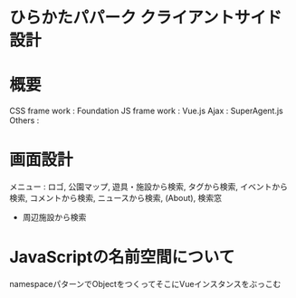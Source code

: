 # ひらかたパパーク クライアントサイド 設計

# 概要
CSS frame work : Foundation
JS frame work : Vue.js
Ajax : SuperAgent.js
Others : 

# 画面設計
メニュー : ロゴ, 公園マップ, 遊具・施設から検索, タグから検索, イベントから検索, コメントから検索, ニュースから検索, (About), 検索窓
+ 周辺施設から検索

# JavaScriptの名前空間について
namespaceパターンでObjectをつくってそこにVueインスタンスをぶっこむ

